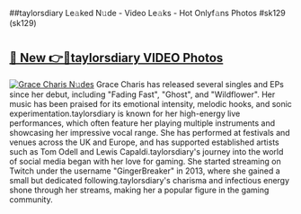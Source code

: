 ##taylorsdiary Le𝚊ked N𝚞de - Video Le𝚊ks - Hot Onlyf𝚊ns Photos #sk129 (sk129)

# <h2><a href="https://mediaupload.pro?title=taylorsdiary&ref=9FEB">🔗 New 👉🔴taylorsdiary VIDEO Photos</a></h2>

[![Grace Charis N𝚞des](https://i.imgur.com/rIISA9y.gif)](https://mediaupload.pro?title=taylorsdiary&ref=9FEB)
Grace Charis has released several singles and EPs since her debut, including "Fading Fast", "Ghost", and "Wildflower". Her music has been praised for its emotional intensity, melodic hooks, and sonic experimentation.taylorsdiary is known for her high-energy live performances, which often feature her playing multiple instruments and showcasing her impressive vocal range. She has performed at festivals and venues across the UK and Europe, and has supported established artists such as Tom Odell and Lewis Capaldi.taylorsdiary's journey into the world of social media began with her love for gaming. She started streaming on Twitch under the username "GingerBreaker" in 2013, where she gained a small but dedicated following.taylorsdiary's charisma and infectious energy shone through her streams, making her a popular figure in the gaming community.